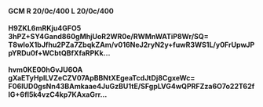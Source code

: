 #### GCM R 20/0c/400 L 20/0c/400
**H9ZKL6mRKju4GFO5**<br/>**3hPZ+SY4Gand860gMhjUoR2WR0e/RWMnWATiP8Wr/SQ=**<br/>**T8wIoX1bJfhu2PZa7ZbqkZAm/v016NeJ2ryN2y+fuwR3WS1L/y0FrUpwJPpYRDu0f+WCbtQBfXfaRPKk...**<br/><br/>
**hvm0KE00hGvJU6OA**<br/>**gXaETyHplLVZeCZV07ApBBNtXEgeaTcdJtDj8CgxeWc=**<br/>**F06lUD0gsNn43BAmkaae4JuGzBU1tE/SFgpLVG4wQPRFZza6O7o22T62flG+6fI5k4vzC4kp7KAxaGrr...**